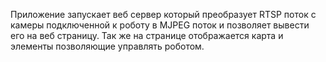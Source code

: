 Приложение запускает веб сервер который преобразует RTSP поток с камеры подключенной к роботу в  MJPEG поток и позволяет вывести его на веб страницу. Так же на странице отображается карта и элементы позволяющие управлять роботом.